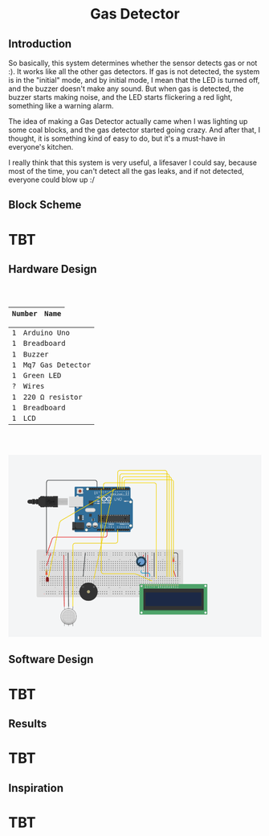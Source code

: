 <h1 align = "center" > Gas Detector </h1>

<p>
<h2>Introduction</h2>
So basically, this system determines whether the sensor detects gas or not :).
It works like all the other gas detectors. If gas is not detected, the system is in the "initial" mode, and by initial mode, I mean that the LED is turned off, and the buzzer doesn't make any sound.
But when gas is detected, the buzzer starts making noise, and the LED starts flickering a red light, something like a warning alarm.

<p> </p> 
The idea of making a Gas Detector actually came when I was lighting up some coal blocks, and the gas detector started going crazy. And after that, I thought, it is something kind of easy to do, but it's a must-have in everyone's kitchen. 

<p> </p> 
I really think that this system is very useful, a lifesaver I could say, because most of the time, you can't detect all the gas leaks, and if not detected, everyone could blow up :/
</p>


<p>
<h2>Block Scheme</h2>
  <h1>TBT</h1>
</p>


<p>
<h2>Hardware Design</h2>
<pre>

  | Number  | Name |
| ------------- | ------------- |
| 1  | Arduino Uno  |
| 1  | Breadboard  |
| 1  | Buzzer |
| 1  | Mq7 Gas Detector  |
| 1  | Green LED  |
| ?  | Wires  |
| 1  | 220 Ω resistor  |
| 1  | Breadboard  |
| 1  | LCD  |

</pre> 

![alt text](https://github.com/slowdrop112/Robotics/blob/main/Photos/scheme.png)

</p>


<p>
<h2>Software Design</h2>
  <h1>TBT</h1>
</p>



<p>
<h2>Results</h2>
  <h1>TBT</h1>
</p>


<p>
<h2>Inspiration</h2>
  <h1>TBT</h1>
</p>



